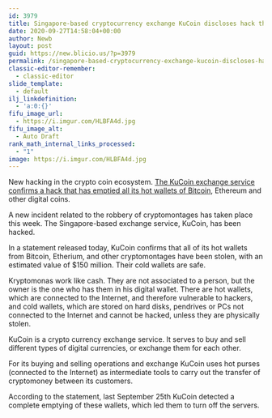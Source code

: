 ```yaml
---
id: 3979
title: Singapore-based cryptocurrency exchange KuCoin discloses hack that emptied its hot wallets
date: 2020-09-27T14:58:04+00:00
author: Newb
layout: post
guid: https://new.blicio.us/?p=3979
permalink: /singapore-based-cryptocurrency-exchange-kucoin-discloses-hack-that-emptied-its-hot-wallets/
classic-editor-remember:
  - classic-editor
slide_template:
  - default
ilj_linkdefinition:
  - 'a:0:{}'
fifu_image_url:
  - https://i.imgur.com/HLBFA4d.jpg
fifu_image_alt:
  - Auto Draft
rank_math_internal_links_processed:
  - "1"
image: https://i.imgur.com/HLBFA4d.jpg
---
```

New hacking in the crypto coin ecosystem. [The KuCoin exchange service confirms a hack that has emptied all its hot wallets of Bitcoin](https://www.kucoin.com/news/en-kucoin-ceo-livestream-recap-latest-updates-about-security-incident), Ethereum and other digital coins.

A new incident related to the robbery of cryptomontages has taken place this week. The Singapore-based exchange service, KuCoin, has been hacked.

In a statement released today, KuCoin confirms that all of its hot wallets from Bitcoin, Etherium, and other cryptomontages have been stolen, with an estimated value of $150 million. Their cold wallets are safe.

Kryptomonas work like cash. They are not associated to a person, but the owner is the one who has them in his digital wallet. There are hot wallets, which are connected to the Internet, and therefore vulnerable to hackers, and cold wallets, which are stored on hard disks, pendrives or PCs not connected to the Internet and cannot be hacked, unless they are physically stolen.

KuCoin is a crypto currency exchange service. It serves to buy and sell different types of digital currencies, or exchange them for each other.

For its buying and selling operations and exchange KuCoin uses hot purses (connected to the Internet) as intermediate tools to carry out the transfer of cryptomoney between its customers.

According to the statement, last September 25th KuCoin detected a complete emptying of these wallets, which led them to turn off the servers.
